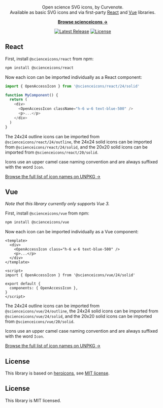 <p align="center">
  Open science SVG icons, by Curvenote. <br>Available as basic SVG icons and via first-party <a href="#react">React</a> and <a href="#vue">Vue</a> libraries.
<p>

<p align="center">
  <a href="https://github.com/curvenote/scienceicons"><strong>Browse scienceicons &rarr;</strong></a>
</p>

<p align="center">
    <a href="https://github.com/curvenote/scienceicons/releases"><img src="https://img.shields.io/npm/v/scienceicons" alt="Latest Release"></a>
    <a href="https://github.com/curvenote/scienceicons/blob/master/LICENSE"><img src="https://img.shields.io/npm/l/scienceicons.svg" alt="License"></a>
</p>

## React

First, install `@scienceicons/react` from npm:

```sh
npm install @scienceicons/react
```

Now each icon can be imported individually as a React component:

```js
import { OpenAccessIcon } from '@scienceicons/react/24/solid'

function MyComponent() {
  return (
    <div>
      <OpenAccessIcon className="h-6 w-6 text-blue-500" />
      <p>...</p>
    </div>
  )
}
```

The 24x24 outline icons can be imported from `@scienceicons/react/24/outline`, the 24x24 solid icons can be imported from `@scienceicons/react/24/solid`, and the 20x20 solid icons can be imported from `@scienceicons/react/20/solid`.

Icons use an upper camel case naming convention and are always suffixed with the word `Icon`.

[Browse the full list of icon names on UNPKG &rarr;](https://unpkg.com/browse/@scienceicons/react/24/solid/)

## Vue

_Note that this library currently only supports Vue 3._

First, install `@scienceicons/vue` from npm:

```sh
npm install @scienceicons/vue
```

Now each icon can be imported individually as a Vue component:

```vue
<template>
  <div>
    <OpenAccessIcon class="h-6 w-6 text-blue-500" />
    <p>...</p>
  </div>
</template>

<script>
import { OpenAccessIcon } from '@scienceicons/vue/24/solid'

export default {
  components: { OpenAccessIcon },
}
</script>
```

The 24x24 outline icons can be imported from `@scienceicons/vue/24/outline`, the 24x24 solid icons can be imported from `@scienceicons/vue/24/solid`, and the 20x20 solid icons can be imported from `@scienceicons/vue/20/solid`.

Icons use an upper camel case naming convention and are always suffixed with the word `Icon`.

[Browse the full list of icon names on UNPKG &rarr;](https://unpkg.com/browse/@scienceicons/vue/24/solid/)

## License

This library is based on [heroicons](https://www.npmjs.com/package/heroicons), see [MIT license](https://github.com/tailwindlabs/heroicons/blob/master/LICENSE).

## License

This library is MIT licensed.
